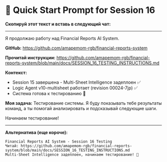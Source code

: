 # 🚀 Quick Start Prompt for Session 16

**Скопируй этот текст и вставь в следующий чат:**

---

Я продолжаю работу над Financial Reports AI System.

**GitHub:** https://github.com/amapemom-rgb/financial-reports-system

**Прочитай инструкции:**
https://github.com/amapemom-rgb/financial-reports-system/blob/main/docs/SESSION_16_TESTING_INSTRUCTIONS.md

**Контекст:**
- Session 15 завершена - Multi-Sheet Intelligence задеплоен ✅
- Logic Agent v10-multisheet работает (revision 00024-7jp) ✅
- Система готова к тестированию 🧪

**Моя задача:** Тестирование системы. Я буду показывать тебе результаты команд, а ты помогай анализировать и подсказывай следующие шаги.

Начинаем тестирование!

---

**Альтернатива (еще короче):**

```
Financial Reports AI System - Session 16 Testing
Читай: https://github.com/amapemom-rgb/financial-reports-system/blob/main/docs/SESSION_16_TESTING_INSTRUCTIONS.md
Multi-Sheet Intelligence задеплоен, начинаем тестирование! 🧪
```
